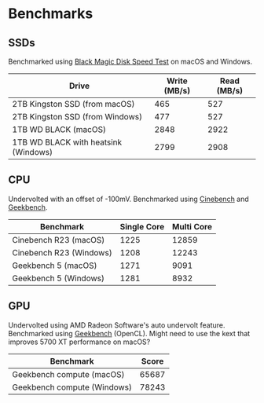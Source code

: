 # Benchmarks

## SSDs

Benchmarked using [Black Magic Disk Speed Test](https://apps.apple.com/gb/app/blackmagic-disk-speed-test/id425264550?mt=12) on macOS and Windows.

| Drive | Write (MB/s) | Read (MB/s) |
| --- | --- | --- |
| 2TB Kingston SSD (from macOS) | 465 | 527 |
| 2TB Kingston SSD (from Windows) | 477| 527 |
| 1TB WD BLACK (macOS) | 2848 | 2922 |
| 1TB WD BLACK with heatsink (Windows) | 2799 | 2908 |

## CPU

Undervolted with an offset of -100mV. Benchmarked using [Cinebench](https://www.techspot.com/downloads/6709-cinebench.html) and [Geekbench](https://www.geekbench.com/index.html).

| Benchmark | Single Core | Multi Core |
| --- | --- | --- |
| Cinebench R23 (macOS) | 1225 | 12859 |
| Cinebench R23 (Windows) | 1208 | 12243 |
| Geekbench 5 (macOS) | 1271 | 9091 |
| Geekbench 5 (Windows) | 1281 | 8932 |

## GPU

Undervolted using AMD Radeon Software's auto undervolt feature. Benchmarked using [Geekbench](https://www.geekbench.com/index.html) (OpenCL).  Might need to use the kext that improves 5700 XT performance on macOS?

| Benchmark | Score |
| --- | --- |
| Geekbench compute (macOS) | 65687 |
| Geekbench compute (Windows) | 78243 |

